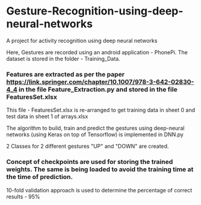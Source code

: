 # Gesture-Recognition-using-deep-neural-networks
A project for activity recognition using deep neural networks

Here, Gestures are recorded using an android application - PhonePi. The dataset is stored in the folder - Training_Data.

### Features are extracted as per the paper https://link.springer.com/chapter/10.1007/978-3-642-02830-4_4 in the file Feature_Extraction.py and stored in the file FeaturesSet.xlsx

This file - FeaturesSet.xlsx is re-arranged to get training data in sheet 0 and test data in sheet 1 of arrays.xlsx

The algorithm to build, train and predict the gestures using deep-neural networks (using Keras on top of Tensorflow) is implemented in DNN.py

2 Classes for 2 different gestures "UP" and "DOWN" are created.

### Concept of checkpoints are used for storing the trained weights. The same is being loaded to avoid the training time at the time of prediction.

10-fold validation approach is used to determine the percentage of correct results - 95%
